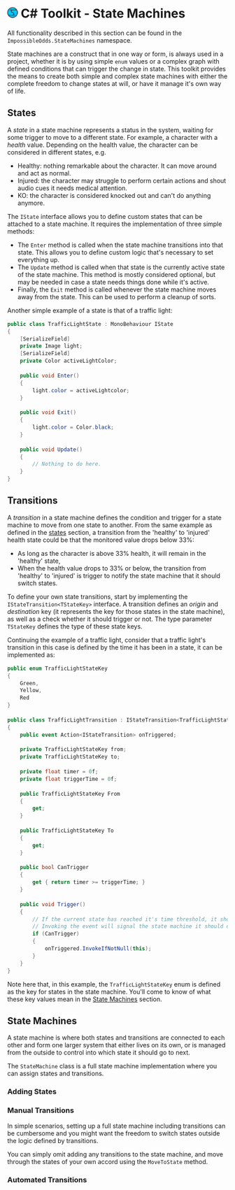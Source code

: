 # ![Impossible Odds Logo][Logo] C# Toolkit - State Machines

All functionality described in this section can be found in the `ImpossibleOdds.StateMachines` namespace.

State machines are a construct that in one way or form, is always used in a project, whether it is by using simple `enum` values or a complex graph with defined conditions that can trigger the change in state. This toolkit provides the means to create both simple and complex state machines with either the complete freedom to change states at will, or have it manage it's own way of life.

## States

A _state_ in a state machine represents a status in the system, waiting for some trigger to move to a different state. For example, a character with a _health_ value. Depending on the health value, the character can be considered in different states, e.g.

* Healthy: nothing remarkable about the character. It can move around and act as normal.
* Injured: the character may struggle to perform certain actions and shout audio cues it needs medical attention.
* KO: the character is considered knocked out and can't do anything anymore.

The `IState` interface allows you to define custom states that can be attached to a state machine. It requires the implementation of three simple methods:

* The `Enter` method is called when the state machine transitions into that state. This allows you to define custom logic that's necessary to set everything up.
* The `Update` method is called when that state is the currently active state of the state machine. This method is mostly considered optional, but may be needed in case a state needs things done while it's active.
* Finally, the `Exit` method is called whenever the state machine moves away from the state. This can be used to perform a cleanup of sorts.

Another simple example of a state is that of a traffic light:

```cs
public class TrafficLightState : MonoBehaviour IState
{
	[SerializeField]
	private Image light;
	[SerializeField]
	private Color activeLightColor;

	public void Enter()
	{
		light.color = activeLightcolor;
	}

	public void Exit()
	{
		light.color = Color.black;
	}

	public void Update()
	{
		// Nothing to do here.
	}
}
```

## Transitions

A _transition_ in a state machine defines the condition and trigger for a state machine to move from one state to another. From the same example as defined in the [states](#states) section, a transition from the 'healthy' to 'injured' health state could be that the monitored value drops below 33%:

* As long as the character is above 33% health, it will remain in the 'healthy' state,
* When the health value drops to 33% or below, the transition from 'healthy' to 'injured' is trigger to notify the state machine that it should switch states.

To define your own state transitions, start by implementing the `IStateTransition<TStateKey>` interface. A transition defines an _origin_ and _destination_ key (it represents the key for those states in the state machine), as well as a check whether it should trigger or not. The type parameter `TStateKey` defines the type of these state keys.

Continuing the example of a traffic light, consider that a traffic light's transition in this case is defined by the time it has been in a state, it can be implemented as:

```cs
public enum TrafficLightStateKey
{
	Green,
	Yellow,
	Red
}

public class TrafficLightTransition : IStateTransition<TrafficLightStateKey>
{
	public event Action<IStateTransition> onTriggered;

	private TrafficLightStateKey from;
	private TrafficLightStateKey to;

	private float timer = 0f;
	private float triggerTime = 0f;

	public TrafficLightStateKey From
	{
		get;
	}

	public TrafficLightStateKey To
	{
		get;
	}

	public bool CanTrigger
	{
		get { return timer >= triggerTime; }
	}

	public void Trigger()
	{
		// If the current state has reached it's time threshold, it should trigger.
		// Invoking the event will signal the state machine it should do the transition.
		if (CanTrigger)
		{
			onTriggered.InvokeIfNotNull(this);
		}
	}
}
```

Note here that, in this example, the `TrafficLightStateKey` enum is defined as the key for states in the state machine. You'll come to know of what these key values mean in the [State Machines](#state-machines) section.

## State Machines

A state machine is where both states and transitions are connected to each other and form one larger system that either lives on its own, or is managed from the outside to control into which state it should go to next.

The `StateMachine` class is a full state machine implementation where you can assign states and transitions.

### Adding States

### Manual Transitions

In simple scenarios, setting up a full state machine including transitions can be cumbersome and you might want the freedom to switch states outside the logic defined by transitions.

You can simply omit adding any transitions to the state machine, and move through the states of your own accord using the `MoveToState` method.

### Automated Transitions

[Logo]: ./Images/ImpossibleOddsLogo.png
